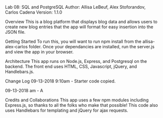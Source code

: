 Lab 08: SQL and PostgreSQL
Author: Allisa LeBeuf, Alex Stoforandov, Carlos Cadena
Version: 1.1.0

Overview
This is a blog platform that displays blog data and allows users to create new blog entries that the app will format for easy insertion into the JSON file.

Getting Started
To run this, you will want to run npm install from the allisa-alex-carlos folder. Once your dependancies are installed, run the server.js and view the app in your browser.

Architecture
This app runs on Node.js, Express, and Postgresql on the backend. The front end uses HTML, CSS, Javascript, jQuery, and Handlebars.js.

Change Log
09-13-2018 9:10am - Starter code copied.

09-13-2018 am - A

Credits and Collaborations
This app uses a few npm modules including Express.js, so thanks to all the folks who make that possible! This code also uses Handlebars for templating and jQuery for ajax requests.

